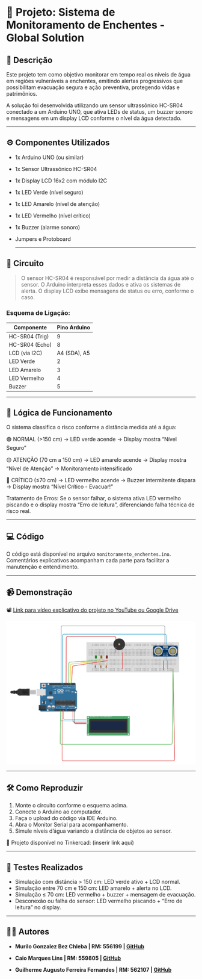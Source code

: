 # 🌊 Projeto: Sistema de Monitoramento de Enchentes - Global Solution

## 📌 Descrição

Este projeto tem como objetivo monitorar em tempo real os níveis de água em regiões vulneráveis a enchentes, emitindo alertas progressivos que possibilitam evacuação segura e ação preventiva, protegendo vidas e patrimônios.

A solução foi desenvolvida utilizando um sensor ultrassônico HC-SR04 conectado a um Arduino UNO, que ativa LEDs de status, um buzzer sonoro e mensagens em um display LCD conforme o nível da água detectado.

---

## ⚙️ Componentes Utilizados

- 1x Arduino UNO (ou similar)
- 1x Sensor Ultrassônico HC-SR04
- 1x Display LCD 16x2 com módulo I2C
- 1x LED Verde (nível seguro)
- 1x LED Amarelo (nível de atenção)
- 1x LED Vermelho (nível crítico)
- 1x Buzzer (alarme sonoro)
- Jumpers e Protoboard

  ---

## 📐 Circuito

> O sensor HC-SR04 é responsável por medir a distância da água até o sensor.
> O Arduino interpreta esses dados e ativa os sistemas de alerta.
> O display LCD exibe mensagens de status ou erro, conforme o caso.


### Esquema de Ligação:
| Componente     | Pino Arduino |
|----------------|--------------|
| HC-SR04 (Trig) | 9            |              
| HC-SR04 (Echo) | 8            |             
| LCD (via I2C)  | A4 (SDA), A5 |
| LED Verde      | 2            |
| LED Amarelo    | 3            | 
| LED Vermelho	 | 4            |
| Buzzer         | 5            |

---


## 🧠 Lógica de Funcionamento

O sistema classifica o risco conforme a distância medida até a água:

🟢 NORMAL (>150 cm)
→ LED verde acende
→ Display mostra “Nível Seguro”

🟡 ATENÇÃO (70 cm a 150 cm)
→ LED amarelo acende
→ Display mostra “Nível de Atenção”
→ Monitoramento intensificado

🔴 CRÍTICO (≤70 cm)
→ LED vermelho acende
→ Buzzer intermitente dispara
→ Display mostra “Nível Crítico - Evacuar!”

Tratamento de Erros:
Se o sensor falhar, o sistema ativa LED vermelho piscando e o display mostra “Erro de leitura”, diferenciando falha técnica de risco real.

---

## 💻 Código

O código está disponível no arquivo `monitoramento_enchentes.ino`.
Comentários explicativos acompanham cada parte para facilitar a manutenção e entendimento.

---

## 📹 Demonstração

📽️ [Link para vídeo explicativo do projeto no YouTube ou Google Drive](link)

![Foto do projeto](tinkercad.png)

---

## 🛠️ Como Reproduzir

1. Monte o circuito conforme o esquema acima.
2. Conecte o Arduino ao computador.
3. Faça o upload do código via IDE Arduino.
4. Abra o Monitor Serial para acompanhamento.
5. Simule níveis d’água variando a distância de objetos ao sensor.

🔗 Projeto disponível no Tinkercad: (inserir link aqui)

---

## 🧪 Testes Realizados

- Simulação com distância > 150 cm: LED verde ativo + LCD normal.
- Simulação entre 70 cm e 150 cm: LED amarelo + alerta no LCD.
- Simulação ≤ 70 cm: LED vermelho + buzzer + mensagem de evacuação.
- Desconexão ou falha do sensor: LED vermelho piscando + “Erro de leitura” no display.

---

## 👨‍💻 Autores

- **Murilo Gonzalez Bez Chleba | RM: 556199 | [GitHub](https://github.com/MuriloBezChleba)**

- **Caio Marques Lins | RM: 559805 | [GitHub](https://github.com/loffcm)**

- **Guilherme Augusto Ferreira Fernandes | RM: 562107  | [GitHub](https://github.com/Guilherme77-7)**
